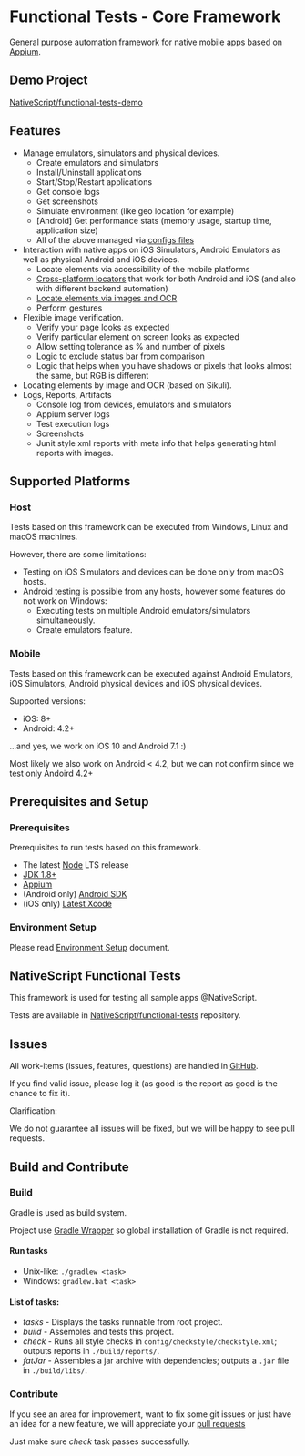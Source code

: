 # Functional Tests - Core Framework

General purpose automation framework for native mobile apps based on [Appium][Appium Web].

## Demo Project

[NativeScript/functional-tests-demo](https://github.com/NativeScript/functional-tests-demo)

## Features 

- Manage emulators, simulators and physical devices.
    - Create emulators and simulators
    - Install/Uninstall applications
    - Start/Stop/Restart applications
    - Get console logs
    - Get screenshots
    - Simulate environment (like geo location for example)
    - [Android] Get performance stats (memory usage, startup time, application size)
    - All of the above managed via [configs files](docs/mobileSettings.md)
- Interaction with native apps on iOS Simulators, Android Emulators as well as physical Android and iOS devices.
    - Locate elements via accessibility of the mobile platforms  
    - [Cross-platform locators](docs/cross-platform-locators.md) that work for both Android and iOS (and also with different backend automation)
    - [Locate elements via images and OCR](docs/find-by-image.md)
    - Perform gestures
- Flexible image verification.
    - Verify your page looks as expected
    - Verify particular element on screen looks as expected
    - Allow setting tolerance as % and number of pixels
    - Logic to exclude status bar from comparison
    - Logic that helps when you have shadows or pixels that looks almost the same, but RGB is different
- Locating elements by image and OCR (based on Sikuli).
- Logs, Reports, Artifacts
    - Console log from devices, emulators and simulators
    - Appium server logs
    - Test execution logs
    - Screenshots
    - Junit style xml reports with meta info that helps generating html reports with images.

## Supported Platforms

### Host 

Tests based on this framework can be executed from Windows, Linux and macOS machines.

However, there are some limitations:
- Testing on iOS Simulators and devices can be done only from macOS hosts.
- Android testing is possible from any hosts, however some features do not work on Windows:
    - Executing tests on multiple Android emulators/simulators simultaneously.
    - Create emulators feature. 

### Mobile 

Tests based on this framework can be executed against Android Emulators, iOS Simulators, Android physical devices and iOS physical devices.

Supported versions: 
- iOS: 8+
- Android: 4.2+ 

...and yes, we work on iOS 10 and Android 7.1 :)

Most likely we also work on Android < 4.2, but we can not confirm since we test only Andoird 4.2+
 
## Prerequisites and Setup

### Prerequisites

Prerequisites to run tests based on this framework.
 
* The latest [Node][Node] LTS release
* [JDK 1.8+][JDK 8]
* [Appium][Appium Package]
* (Android only) [Android SDK][Android SDK] 
* (iOS only) [Latest Xcode][Xcode]

### Environment Setup
    
Please read [Environment Setup](docs/setup.md) document.

## NativeScript Functional Tests

This framework is used for testing all sample apps @NativeScript.

Tests are available in [NativeScript/functional-tests](https://github.com/NativeScript/functional-tests) repository.

## Issues
All work-items (issues, features, questions) are handled in [GitHub][GitHub Issues].

If you find valid issue, please log it (as good is the report as good is the chance to fix it).

Clarification:

We do not guarantee all issues will be fixed, but we will be happy to see pull requests.


## Build and Contribute

### Build

Gradle is used as build system.

Project use [Gradle Wrapper](https://docs.gradle.org/current/userguide/gradle_wrapper.html) so global installation of Gradle is not required.

#### Run tasks

- Unix-like: `./gradlew <task>`
- Windows: `gradlew.bat <task>`

#### List of tasks:

- *tasks* - Displays the tasks runnable from root project.
- *build* - Assembles and tests this project.
- *check* - Runs all style checks in `config/checkstyle/checkstyle.xml`; outputs reports in `./build/reports/`.
- *fatJar* - Assembles a jar archive with dependencies; outputs a `.jar` file in `./build/libs/`.


### Contribute

If you see an area for improvement, want to fix some git issues or just have an idea for a new feature, we will appreciate your [ pull requests](https://help.github.com/articles/about-pull-requests/)

Just make sure *check* task passes successfully.


[GitHub Issues]: https://github.com/NativeScript/functional-tests-core/issues
[Node]: https://nodejs.org
[Appium Web]: http://appium.io
[Appium Package]: https://www.npmjs.com/package/appium
[JDK 8]: http://www.oracle.com/technetwork/java/javase/downloads/index.html
[Android SDK]: http://developer.android.com/sdk/index.html
[Xcode]: https://developer.apple.com/xcode/downloads/
[ideviceinstaller]: https://github.com/libimobiledevice/ideviceinstaller
